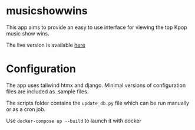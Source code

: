 # musicshowwins

This app aims to provide an easy to use interface for viewing the top Kpop music show wins.

The live version is available [here](https://kpopwins.info)

# Configuration

The app uses tailwind htmx and django. Minimal versions of configuration files are included as .sample files.

The scripts folder contains the `update_db.py` file which can be run manually or as a cron job.

Use `docker-compose up --build` to launch it with docker
